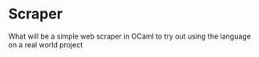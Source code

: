 # Scraper
What will be a simple web scraper in OCaml to try out using the language on a real world project
